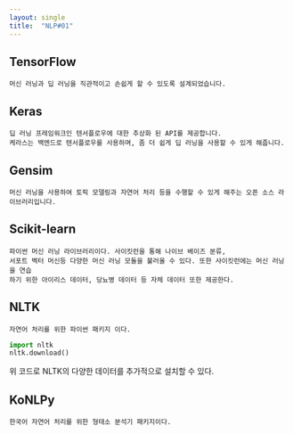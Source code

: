 ```yaml
---
layout: single
title:  "NLP#01"
---
```

## TensorFlow
    머신 러닝과 딥 러닝을 직관적이고 손쉽게 할 수 있도록 설계되었습니다.

## Keras
    딥 러닝 프레임워크인 텐서플로우에 대한 추상화 된 API를 제공합니다.
    케라스는 백엔드로 텐서플로우를 사용하며, 좀 더 쉽게 딥 러닝을 사용할 수 있게 해줍니다.

## Gensim
    머신 러닝을 사용하여 토픽 모델링과 자연어 처리 등을 수행할 수 있게 해주는 오픈 소스 라이브러리입니다.

## Scikit-learn
    파이썬 머신 러닝 라이브러리이다. 사이킷런을 통해 나이브 베이즈 분류,
    서포트 벡터 머신등 다양한 머신 러닝 모듈을 불러올 수 있다. 또한 사이킷런에는 머신 러닝을 연습
    하기 위한 아이리스 데이터, 당뇨병 데이터 등 자체 데이터 또한 제공한다.

## NLTK
    자연어 처리를 위한 파이썬 패키지 이다.



```python
import nltk
nltk.download() 
```

위 코드로 NLTK의 다양한 데이터를 추가적으로 설치할 수 있다.

## KoNLPy
    한국어 자연어 처리를 위한 형태소 분석기 패키지이다.
